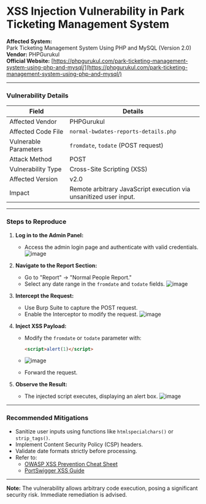 # XSS Injection Vulnerability in Park Ticketing Management System

**Affected System:**  
Park Ticketing Management System Using PHP and MySQL (Version 2.0)  
**Vendor:** PHPGurukul  
**Official Website:** [https://phpgurukul.com/park-ticketing-management-system-using-php-and-mysql/](https://phpgurukul.com/park-ticketing-management-system-using-php-and-mysql/)  

---

### Vulnerability Details

| **Field**               | **Details**                                                                 |
|-------------------------|-----------------------------------------------------------------------------|
| Affected Vendor         | PHPGurukul                                                                  |
| Affected Code File      | `normal-bwdates-reports-details.php`                                        |
| Vulnerable Parameters   | `fromdate`, `todate` (POST request)                                         |
| Attack Method           | POST                                                                        |
| Vulnerability Type      | Cross-Site Scripting (XSS)                                                  |
| Affected Version        | v2.0                                                                        |
| Impact                  | Remote arbitrary JavaScript execution via unsanitized user input.           |

---

### Steps to Reproduce
1. **Log in to the Admin Panel:**  
   - Access the admin login page and authenticate with valid credentials.
    ![image](https://github.com/user-attachments/assets/7ebe3020-13d0-4b95-b774-e10639569a68)
  
2. **Navigate to the Report Section:**  
   - Go to "Report" → "Normal People Report."  
   - Select any date range in the `fromdate` and `todate` fields.
    ![image](https://github.com/user-attachments/assets/de767dd7-f47b-4f85-96ce-c3b9ec0d22c7)
    
3. **Intercept the Request:**  
   - Use Burp Suite to capture the POST request.  
   - Enable the Interceptor to modify the request.
    ![image](https://github.com/user-attachments/assets/601f5dd3-a26a-412b-be11-4449d0eff685)

4. **Inject XSS Payload:**  
   - Modify the `fromdate` or `todate` parameter with:  
     ```html
     <script>alert(1)</script>
     ```
   - ![image](https://github.com/user-attachments/assets/d4d156bf-5375-4911-8cd6-48c47d1e8f75)

   - Forward the request.  

5. **Observe the Result:**  
   - The injected script executes, displaying an alert box.
   ![image](https://github.com/user-attachments/assets/a0c8856a-8729-496f-860b-e076a21cdb06)
  
---

### Recommended Mitigations
- Sanitize user inputs using functions like `htmlspecialchars()` or `strip_tags()`.  
- Implement Content Security Policy (CSP) headers.  
- Validate date formats strictly before processing.  
- Refer to:  
  - [OWASP XSS Prevention Cheat Sheet](https://cheatsheetseries.owasp.org/cheatsheets/Cross_Site_Scripting_Prevention_Cheat_Sheet.html)  
  - [PortSwigger XSS Guide](https://portswigger.net/web-security/cross-site-scripting)  

---

**Note:** The vulnerability allows arbitrary code execution, posing a significant security risk. Immediate remediation is advised.  
